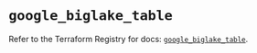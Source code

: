 # `google_biglake_table`

Refer to the Terraform Registry for docs: [`google_biglake_table`](https://registry.terraform.io/providers/hashicorp/google/5.40.0/docs/resources/biglake_table).
